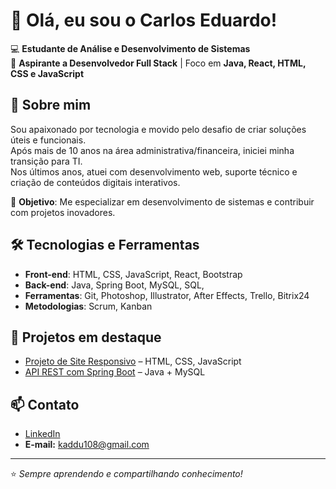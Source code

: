 # 👋 Olá, eu sou o Carlos Eduardo!

💻 **Estudante de Análise e Desenvolvimento de Sistemas**  
🚀 **Aspirante a Desenvolvedor Full Stack** | Foco em **Java, React, HTML, CSS e JavaScript**  

## 📌 Sobre mim
Sou apaixonado por tecnologia e movido pelo desafio de criar soluções úteis e funcionais.  
Após mais de 10 anos na área administrativa/financeira, iniciei minha transição para TI.  
Nos últimos anos, atuei com desenvolvimento web, suporte técnico e criação de conteúdos digitais interativos.  

🎯 **Objetivo**: Me especializar em desenvolvimento de sistemas e contribuir com projetos inovadores.

## 🛠️ Tecnologias e Ferramentas
- **Front-end**: HTML, CSS, JavaScript, React, Bootstrap
- **Back-end**: Java, Spring Boot, MySQL, SQL, 
- **Ferramentas**: Git, Photoshop, Illustrator, After Effects, Trello, Bitrix24
- **Metodologias**: Scrum, Kanban

## 📂 Projetos em destaque
- [Projeto de Site Responsivo](https://github.com/kaddumotta/projeto-site-responsivo) – HTML, CSS, JavaScript
- [API REST com Spring Boot](https://github.com/kaddumotta/api-springboot) – Java + MySQL

## 📫 Contato
- [LinkedIn](https://www.linkedin.com/in/carlos-eduardo-motta-b520a669)
- **E-mail:** kaddu108@gmail.com

---
⭐️ *Sempre aprendendo e compartilhando conhecimento!*

